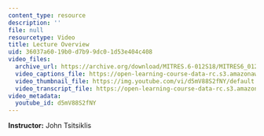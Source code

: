 ```yaml
---
content_type: resource
description: ''
file: null
resourcetype: Video
title: Lecture Overview
uid: 36037a60-19b0-d7b9-9dc0-1d53e404c408
video_files:
  archive_url: https://archive.org/download/MITRES.6-012S18/MITRES6_012S18_L11-01_300k.mp4
  video_captions_file: https://open-learning-course-data-rc.s3.amazonaws.com/res-6-012-introduction-to-probability-spring-2018/735ee0bccabc51ffaf7fadc905a6db6c_d5mV88S2fNY.vtt
  video_thumbnail_file: https://img.youtube.com/vi/d5mV88S2fNY/default.jpg
  video_transcript_file: https://open-learning-course-data-rc.s3.amazonaws.com/res-6-012-introduction-to-probability-spring-2018/58198edc78d337978c6e88ecc010ae6a_d5mV88S2fNY.pdf
video_metadata:
  youtube_id: d5mV88S2fNY
---
```


**Instructor:** John Tsitsiklis